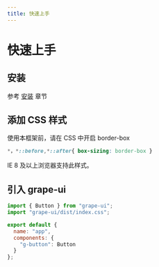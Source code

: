 ```yaml
---
title: 快速上手
---
```


# 快速上手

## 安装

参考 [安装](/install/) 章节

## 添加 CSS 样式

使用本框架前，请在 CSS 中开启 border-box

```CSS
*，*::before,*::after{ box-sizing: border-box }
```

IE 8 及以上浏览器支持此样式。

## 引入 grape-ui

```js
import { Button } from "grape-ui";
import "grape-ui/dist/index.css";

export default {
  name: "app",
  components: {
    "g-button": Button
  }
};
```
